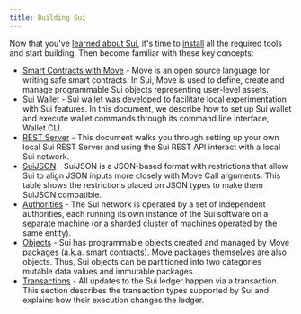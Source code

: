 ```yaml
---
title: Building Sui
---
```


Now that you've [learned about Sui](../learn/index.md), it's time to [install](../build/install.md) all the required tools and start building. Then become familiar with these key concepts:

* [Smart Contracts with Move](../build/move.md) - Move is an open source language for writing safe smart contracts. In Sui, Move is used to define, create and manage programmable Sui objects representing user-level assets.
* [Sui Wallet](../build/wallet.md) - Sui wallet was developed to facilitate local experimentation with Sui features. In this document, we describe how to set up Sui wallet and execute wallet commands through its command line interface, Wallet CLI.
* [REST Server](../build/rest-api.md) - This document walks you through setting up your own local Sui REST Server and using the Sui REST API interact with a local Sui network.
* [SuiJSON](../build/sui-json.md) - SuiJSON is a JSON-based format with restrictions that allow Sui to align JSON inputs more closely with Move Call arguments. This table shows the restrictions placed on JSON types to make them SuiJSON compatible.
* [Authorities](../build/authorities.md) - The Sui network is operated by a set of independent authorities, each running its own instance of the Sui software on a separate machine (or a sharded cluster of machines operated by the same entity).
* [Objects](../build/objects.md) - Sui has programmable objects created and managed by Move packages (a.k.a. smart contracts). Move packages themselves are also objects. Thus, Sui objects can be partitioned into two categories mutable data values and immutable packages.
* [Transactions](../build/transactions.md) - All updates to the Sui ledger happen via a transaction. This section describes the transaction types supported by Sui and explains how their execution changes the ledger.
